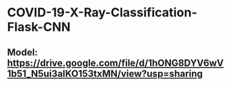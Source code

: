 # COVID-19-X-Ray-Classification-Flask-CNN

## Model: https://drive.google.com/file/d/1hONG8DYV6wV1b51_N5ui3aIKO153txMN/view?usp=sharing
